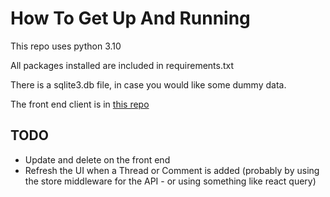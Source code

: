 # How To Get Up And Running

This repo uses python 3.10

All packages installed are included in requirements.txt

There is a sqlite3.db file, in case you would like some dummy data.

The front end client is in [this repo](https://github.com/DewofyourYouth/forum-client)

## TODO

* Update and delete on the front end
* Refresh the UI when a Thread or Comment is added (probably by using the store middleware for the API - or using something like react query)
